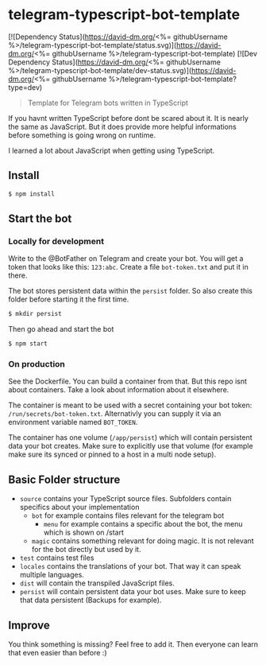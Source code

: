 # telegram-typescript-bot-template

[![Dependency Status](https://david-dm.org/<%= githubUsername %>/telegram-typescript-bot-template/status.svg)](https://david-dm.org/<%= githubUsername %>/telegram-typescript-bot-template)
[![Dev Dependency Status](https://david-dm.org/<%= githubUsername %>/telegram-typescript-bot-template/dev-status.svg)](https://david-dm.org/<%= githubUsername %>/telegram-typescript-bot-template?type=dev)

> Template for Telegram bots written in TypeScript

If you havnt written TypeScript before dont be scared about it.
It is nearly the same as JavaScript.
But it does provide more helpful informations before something is going wrong on runtime.

I learned a lot about JavaScript when getting using TypeScript.


## Install

```sh
$ npm install
```


## Start the bot

### Locally for development

Write to the @BotFather on Telegram and create your bot.
You will get a token that looks like this: `123:abc`.
Create a file `bot-token.txt` and put it in there.

The bot stores persistent data within the `persist` folder.
So also create this folder before starting it the first time.

```sh
$ mkdir persist
```

Then go ahead and start the bot

```sh
$ npm start
```

### On production

See the Dockerfile.
You can build a container from that.
But this repo isnt about containers.
Take a look about information about it elsewhere.

The container is meant to be used with a secret containing your bot token: `/run/secrets/bot-token.txt`.
Alternativly you can supply it via an environment variable named `BOT_TOKEN`.

The container has one volume (`/app/persist`) which will contain persistent data your bot creates.
Make sure to explicitly use that volume (for example make sure its synced or pinned to a host in a multi node setup).

## Basic Folder structure

- `source` contains your TypeScript source files. Subfolders contain specifics about your implementation
  - `bot` for example contains files relevant for the telegram bot
    - `menu` for example contains a specific about the bot, the menu which is shown on /start
  - `magic` contains something relevant for doing magic. It is not relevant for the bot directly but used by it.
- `test` contains test files
- `locales` contains the translations of your bot. That way it can speak multiple languages.
- `dist` will contain the transpiled JavaScript files.
- `persist` will contain persistent data your bot uses. Make sure to keep that data persistent (Backups for example).

## Improve

You think something is missing?
Feel free to add it.
Then everyone can learn that even easier than before :)
